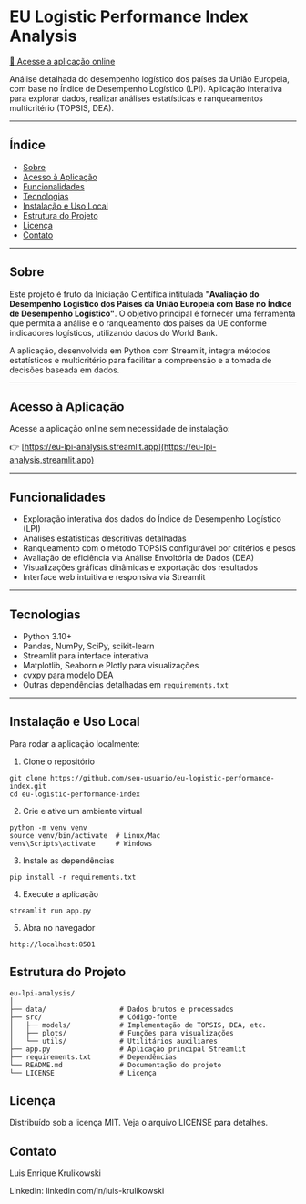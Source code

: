 # EU Logistic Performance Index Analysis

[🚀 Acesse a aplicação online](https://eu-lpi-analysis.streamlit.app)

Análise detalhada do desempenho logístico dos países da União Europeia, com base no Índice de Desempenho Logístico (LPI). Aplicação interativa para explorar dados, realizar análises estatísticas e ranqueamentos multicritério (TOPSIS, DEA).

---

## Índice

- [Sobre](#sobre)
- [Acesso à Aplicação](#acesso-à-aplicação)
- [Funcionalidades](#funcionalidades)
- [Tecnologias](#tecnologias)
- [Instalação e Uso Local](#instalação-e-uso-local)
- [Estrutura do Projeto](#estrutura-do-projeto)
- [Licença](#licença)
- [Contato](#contato)

---

## Sobre

Este projeto é fruto da Iniciação Científica intitulada **"Avaliação do Desempenho Logístico dos Países da União Europeia com Base no Índice de Desempenho Logístico"**. O objetivo principal é fornecer uma ferramenta que permita a análise e o ranqueamento dos países da UE conforme indicadores logísticos, utilizando dados do World Bank.

A aplicação, desenvolvida em Python com Streamlit, integra métodos estatísticos e multicritério para facilitar a compreensão e a tomada de decisões baseada em dados.

---

## Acesso à Aplicação

Acesse a aplicação online sem necessidade de instalação:

👉 [https://eu-lpi-analysis.streamlit.app](https://eu-lpi-analysis.streamlit.app)

---

## Funcionalidades

- Exploração interativa dos dados do Índice de Desempenho Logístico (LPI)
- Análises estatísticas descritivas detalhadas
- Ranqueamento com o método TOPSIS configurável por critérios e pesos
- Avaliação de eficiência via Análise Envoltória de Dados (DEA)
- Visualizações gráficas dinâmicas e exportação dos resultados
- Interface web intuitiva e responsiva via Streamlit

---

## Tecnologias

- Python 3.10+
- Pandas, NumPy, SciPy, scikit-learn
- Streamlit para interface interativa
- Matplotlib, Seaborn e Plotly para visualizações
- cvxpy para modelo DEA
- Outras dependências detalhadas em `requirements.txt`

---

## Instalação e Uso Local

Para rodar a aplicação localmente:

1. Clone o repositório

```
git clone https://github.com/seu-usuario/eu-logistic-performance-index.git
cd eu-logistic-performance-index
```

2. Crie e ative um ambiente virtual

```
python -m venv venv
source venv/bin/activate  # Linux/Mac
venv\Scripts\activate     # Windows
```

3. Instale as dependências

```
pip install -r requirements.txt
```

4. Execute a aplicação

```
streamlit run app.py
```

5. Abra no navegador

```
http://localhost:8501
```

## Estrutura do Projeto

```
eu-lpi-analysis/
│
├── data/                  # Dados brutos e processados
├── src/                   # Código-fonte
│   ├── models/            # Implementação de TOPSIS, DEA, etc.
│   ├── plots/             # Funções para visualizações
│   └── utils/             # Utilitários auxiliares
├── app.py                 # Aplicação principal Streamlit
├── requirements.txt       # Dependências
└── README.md              # Documentação do projeto
└── LICENSE                # Licença
```

## Licença
Distribuído sob a licença MIT. Veja o arquivo LICENSE para detalhes.

## Contato
Luis Enrique Krulikowski

LinkedIn: linkedin.com/in/luis-krulikowski
